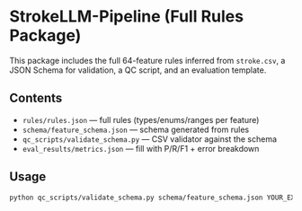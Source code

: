 # StrokeLLM-Pipeline (Full Rules Package)

This package includes the full 64-feature rules inferred from `stroke.csv`, a JSON Schema for validation, a QC script, and an evaluation template.

## Contents
- `rules/rules.json` — full rules (types/enums/ranges per feature)
- `schema/feature_schema.json` — schema generated from rules
- `qc_scripts/validate_schema.py` — CSV validator against the schema
- `eval_results/metrics.json` — fill with P/R/F1 + error breakdown

## Usage
```bash
python qc_scripts/validate_schema.py schema/feature_schema.json YOUR_EXTRACTED.csv
```
